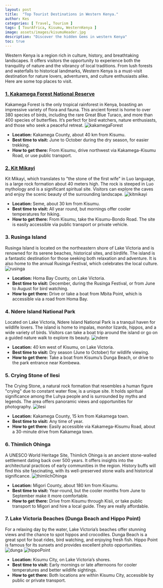 ```yaml
---
layout: post
title:  "Top Tourist Destinations in Western Kenya."
author: Kes
categories: [ Travel, Tourism ]
tags: [ TourAfrica, Kisumu, WesternKenya ]
image: assets/images/kisumuHeader.jpg
description: "Discover the hidden Gems in western Kenya"
toc: true
---
```


Western Kenya is a region rich in culture, history, and breathtaking landscapes. It offers visitors the opportunity to experience both the tranquility of nature and the vibrancy of local traditions. From lush forests and waterfalls to historical landmarks, Western Kenya is a must-visit destination for nature lovers, adventurers, and culture enthusiasts alike. Here are some top places to visit.

<h3> <a href="#Kakamega Forest National Reserve">  1. Kakamega Forest National Reserve  </a> </h3>
Kakamega Forest is the only tropical rainforest in Kenya, boasting an impressive variety of flora and fauna. This ancient forest is home to over 380 species of birds, including the rare Great Blue Turaco, and more than 400 species of butterflies. It’s perfect for bird watchers, nature enthusiasts, and those who seek a peaceful retreat.

<img src="../assets/images/kakamegaForest.jpg" alt="kakamegaForest">

<ul>
<li><b>Location:</b> Kakamega County, about 40 km from Kisumu.</li>
<li><b>Best time to visit:</b> June to October during the dry season, for easier trekking.</li>
<li><b>How to get there:</b> From Kisumu, drive northwest via Kakamega-Kisumu Road, or use public transport.</li>
</ul>


<h3><a href="#Kit Mikayi">2. Kit Mikayi  </a> </h3>
Kit Mikayi, which translates to "the stone of the first wife" in Luo language, is a large rock formation about 40 meters high. The rock is steeped in Luo mythology and is a significant spiritual site. Visitors can explore the caves and enjoy the scenic beauty of the surrounding landscape.

<img src="../assets/images/kitmikayi.jpg" alt="kitmikayi">

<ul>
 <li> <b> Location: </b> Seme, about 30 km from Kisumu. </li>
 <li> <b> Best time to visit: </b> All year round, but mornings offer cooler temperatures for hiking. </li>
 <li> <b> How to get there:</b> From Kisumu, take the Kisumu-Bondo Road. The site is easily accessible via public 
  transport or private vehicle. </li>
  </ul>

<h3> 3. Rusinga Island </h3>
Rusinga Island is located on the northeastern shore of Lake Victoria and is renowned for its serene beaches, historical sites, and birdlife. The island is a fantastic destination for those seeking both relaxation and adventure. It is also home to the annual Rusinga Festival, which celebrates the local culture.

<img src="../assets/images/rusinga.avif" alt="rusinga">

<ul>
<li> <b>Location:</b> Homa Bay County, on Lake Victoria.</li>
<li> <b>Best time to visit:</b> December, during the Rusinga Festival, or from June to August for bird watching.</li>
<li> <b>How to get there:</b> Drive or take a boat from Mbita Point, which is accessible via a road from Homa Bay.</li>
</ul>

<h3> 4. Ndere Island National Park</h3>
Located on Lake Victoria, Ndere Island National Park is a tranquil haven for wildlife lovers. The island is home to impalas, monitor lizards, hippos, and a wide variety of birds. Visitors can take a boat trip around the island or go on a guided nature walk to explore its beauty.

<img src="../assets/images/ndere.jpg" alt="ndere">

<ul>
<li> <b>Location:</b> 40 km west of Kisumu, on Lake Victoria.</li>
<li> <b>Best time to visit:</b> Dry season (June to October) for wildlife viewing.</li>
<li> <b>How to get there:</b> Take a boat from Kisumu’s Dunga Beach, or drive to the park entrance near Kombewa.</li>
</ul>
<h3> 5. Crying Stone of Ilesi </h3>
The Crying Stone, a natural rock formation that resembles a human figure "crying" due to constant water flow, is a unique site. It holds spiritual significance among the Luhya people and is surrounded by myths and legends. The area offers panoramic views and opportunities for photography.

<img src="../assets/images/ilesi.jpg" alt="ilesi">

<ul>
<li> <b>Location:</b> Kakamega County, 15 km from Kakamega town.</li>
<li> <b>Best time to visit:</b> Any time of year.</li>
<li> <b>How to get there:</b> Easily accessible via Kakamega-Kisumu Road, about a 30-minute drive from Kakamega town.</li>
</ul>

<h3> 6. Thimlich Ohinga </h3>
A UNESCO World Heritage Site, Thimlich Ohinga is an ancient stone-walled settlement dating back over 500 years. It offers insights into the architectural practices of early communities in the region. History buffs will find this site fascinating, with its well-preserved stone walls and historical significance.

<img src="../assets/images/thimlich.jpg" alt="thimlichOhinga">

<ul>
<li> <b> Location:</b> Migori County, about 180 km from Kisumu.</li>
<li> <b> Best time to visit:</b> Year-round, but the cooler months from June to September make it more comfortable.</li>
<li> <b> How to get there:</b> Drive from Kisumu through Kisii, or take public transport to Migori and hire a local guide. They are really affordable. </li>
</ul>

<h3> 7. Lake Victoria Beaches (Dunga Beach and Hippo Point) </h3>
For a relaxing day by the water, Lake Victoria’s beaches offer stunning views and the chance to spot hippos and crocodiles. Dunga Beach is a great spot for boat rides, bird watching, and enjoying fresh fish. Hippo Point is famous for its sunsets and provides excellent photo opportunities.

<img src="../assets/images/dunga.jpg" alt="dunga">
<img src="../assets/images/hippo.jpg" alt="hippoPoint">

<ul>
<li> <b> Location:</b> Kisumu City, on Lake Victoria’s shores.</li>
<li> <b> Best time to visit:</b> Early mornings or late afternoons for cooler temperatures and better wildlife sightings.</li>
<li> <b> How to get there:</b> Both locations are within Kisumu City, accessible by public or private transport.</li>
</ul>
